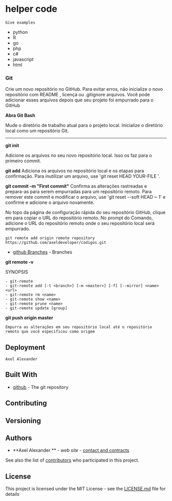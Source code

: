 # helper code 

```
Give examples
```
- python
- R
- go
- php
- c#
- javascript
- html


### Git

Crie um novo repositório no GitHub. Para evitar erros, não inicialize o novo repositório 
com README , licença ou .gitignore arquivos. Você pode adicionar esses arquivos depois 
que seu projeto foi empurrado para o GitHub


**Abra Git Bash**

Mude o diretório de trabalho atual para o projeto local.
Inicialize o diretório local como um repositório Git.

-----------------------------------------------------------

**git init**

Adicione os arquivos no seu novo repositório local. Isso os faz para o primeiro commit.

**git add**
Adiciona os arquivos no repositório local e os etapas para confirmação. 
Para inutilizar um arquivo, use 'git reset HEAD YOUR-FILE '.

**git commit -m "First commit"**
Confirma as alterações rastreadas e prepara-as para serem empurradas para um repositório 
remoto. Para remover este commit e modificar o arquivo, use 'git reset --soft HEAD ~ 1' e 
confirme e adicione o arquivo novamente.

No topo da página de configuração rápida do seu repositório GitHub, clique em  para copiar o URL do repositório remoto.
No prompt do Comando, adicione o URL do repositório remoto onde o seu repositório local será empurrado.

```
git remote add origin remote repository https://github.com/axeldeveloper/codigos.git
```



* [github Branches](https://git-scm.com/book/de/v2/Git-Branching-Remote-Branches) - Branches


**git remote -v**

SYNOPSIS

    - git-remote
    - git-remote add [-t <branch>] [-m <master>] [-f] [--mirror] <name> <url>
    - git-remote rm <name>
    - git-remote show <name>
    - git-remote prune <name>
    - git-remote update [group]


**git push origin master**
```
Empurra as alterações em seu repositório local até o repositório remoto que você especificou como origem
```


## Deployment
    Axel Alexander

## Built With

* [github](https://github.com/docs/) - The git repository

## Contributing



## Versioning



## Authors

* **Axel Alexander ** - *web site* - [contact and contracts](http://axel-dev.herokuapp.com/)

 See also the list of [contributors](https://github.com/your/project/contributors) who participated in this project.

## License

This project is licensed under the MIT License - see the [LICENSE.md](LICENSE.md) file for details